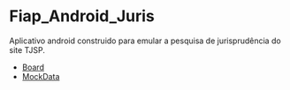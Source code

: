 # Fiap_Android_Juris

Aplicativo android construido para emular a pesquisa de jurisprudência do site TJSP.

- [Board](https://github.com/users/Darklabel91/projects/1/views/1)
- [MockData](https://docs.google.com/spreadsheets/d/1cNcygB4Ru72S8P43RMmO17A7p4QTvLZxXx4ZON3fBgM/edit?usp=sharing) 
